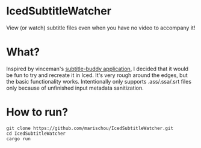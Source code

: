 # IcedSubtitleWatcher
View (or watch) subtitle files even when you have no video to accompany it!

# What?
Inspired by vinceman's [subtitle-buddy application](https://github.com/vincemann/subtitle-buddy), I decided that it would be fun to try and recreate it in Iced. It's very rough around the edges, but the basic functionality works. Intentionally only supports .ass/.ssa/.srt files only because of unfinished input metadata sanitization.

# How to run?

```
git clone https://github.com/marischou/IcedSubtitleWatcher.git
cd IcedSubtitleWatcher
cargo run
```
